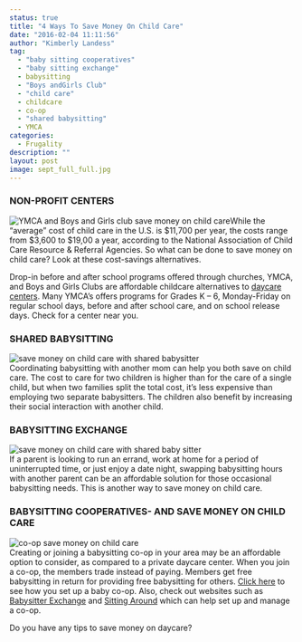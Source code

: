 ```yaml
---
status: true
title: "4 Ways To Save Money On Child Care"
date: "2016-02-04 11:11:56"
author: "Kimberly Landess"
tag:
  - "baby sitting cooperatives"
  - "baby sitting exchange"
  - babysitting
  - "Boys andGirls Club"
  - "child care"
  - childcare
  - co-op
  - "shared babysitting"
  - YMCA
categories:
  - Frugality
description: ""
layout: post
image: sept_full_full.jpg
---
```


### NON-PROFIT CENTERS

![YMCA and Boys and Girls club save money on child care](/posts/Y-and-BG-Club.jpg)While the “average” cost of child care in the U.S. is $11,700 per year, the costs range from $3,600 to $19,00 a year, according to the National Association of Child Care Resource &amp; Referral Agencies. So what can be done to save money on child care? Look at these cost-savings alternatives.

Drop-in before and after school programs offered through churches, YMCA, and Boys and Girls Clubs are affordable childcare alternatives to [daycare centers](/6-unique-ideas-for-saving-on-childcare). Many YMCA’s offers programs for Grades K – 6, Monday-Friday on regular school days, before and after school care, and on school release days. Check for a center near you.

### SHARED BABYSITTING

![save money on child care with shared babysitter](/posts/2-children-babysitting-1024x680.jpg)  
Coordinating babysitting with another mom can help you both save on child care. The cost to care for two children is higher than for the care of a single child, but when two families split the total cost, it’s less expensive than employing two separate babysitters. The children also benefit by increasing their social interaction with another child.

### BABYSITTING EXCHANGE

![save money on child care with shared baby sitter](/posts/shared-babysitter-1024x512.jpg)  
If a parent is looking to run an errand, work at home for a period of uninterrupted time, or just enjoy a date night, swapping babysitting hours with another parent can be an affordable solution for those occasional babysitting needs. This is another way to save money on child care.

### BABYSITTING COOPERATIVES- AND SAVE MONEY ON CHILD CARE

![co-op save money on child care](/posts/coop-1024x768.jpg)  
Creating or joining a babysitting co-op in your area may be an affordable option to consider, as compared to a private daycare center. When you join a co-op, the members trade instead of paying. Members get free babysitting in return for providing free babysitting for others. [Click here](https://www.babycenter.com/0_babysitting-co-ops_51.bc) to see how you set up a baby co-op. Also, check out websites such as [Babysitter Exchange](https://www.babysitterexchange.com/servlet/Main.jsp) and [Sitting Around](https://www.sittingaround.com/) which can help set up and manage a co-op.

Do you have any tips to save money on daycare?
